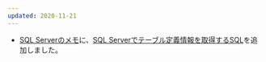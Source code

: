 ```yaml
---
updated: 2020-11-21
---
```

- [SQL Serverのメモ](/it/sqlserver/)に、[SQL Serverでテーブル定義情報を取得するSQL](/it/sqlserver/sql_to_get_table_definition_information.html)を追加しました。
